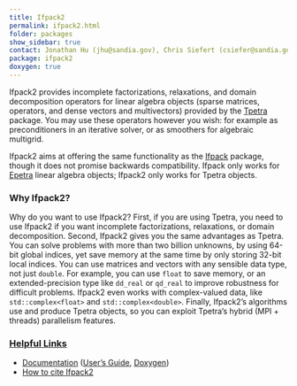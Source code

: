 ```yaml
---
title: Ifpack2
permalink: ifpack2.html
folder: packages
show_sidebar: true
contact: Jonathan Hu (jhu@sandia.gov), Chris Siefert (csiefer@sandia.gov)
package: ifpack2
doxygen: true
---
```


Ifpack2 provides incomplete factorizations, relaxations, and domain decomposition operators for linear algebra objects (sparse matrices, operators, and dense vectors and multivectors) provided by the [Tpetra](tpetra.html) package. You may use these operators however you wish: for example as preconditioners in an iterative solver, or as smoothers for algebraic multigrid.

Ifpack2 aims at offering the same functionality as the [Ifpack](ifpack.html) package, though it does not promise backwards compatibility. Ifpack only works for [Epetra](epetra.html) linear algebra objects; Ifpack2 only works for Tpetra objects.

### Why Ifpack2?

Why do you want to use Ifpack2? First, if you are using Tpetra, you need to use Ifpack2 if you want incomplete factorizations, relaxations, or domain decomposition. Second, Ifpack2 gives you the same advantages as Tpetra. You can solve problems with more than two billion unknowns, by using 64-bit global indices, yet save memory at the same time by only storing 32-bit local indices. You can use matrices and vectors with any sensible data type, not just `double`. For example, you can use `float` to save memory, or an extended-precision type like `dd_real` or `qd_real` to improve robustness for difficult problems. Ifpack2 even works with complex-valued data, like `std::complex<float>` and `std::complex<double>`. Finally, Ifpack2’s algorithms use and produce Tpetra objects, so you can exploit Tpetra’s hybrid (MPI + threads) parallelism features.

### <span style="text-decoration: underline;">Helpful Links</span>

*   [Documentation](ifpack2_documentation.html "Documentation") ([User’s Guide](pdfs/ifpack2guide.pdf), [Doxygen](http://trilinos.org/docs/dev/packages/ifpack2/doc/html/index.html))
*   [How to cite Ifpack2](ifpack2_citation.html)
